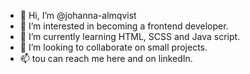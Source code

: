 - 👋 Hi, I’m @johanna-almqvist
- 👀 I’m interested in becoming a frontend developer.
- 🌱 I’m currently learning HTML, SCSS and Java script.
- 💞️ I’m looking to collaborate on small projects.
- 📫 tou can reach me here and on linkedIn.

<!---
johanna-almqvist/johanna-almqvist is a ✨ special ✨ repository because its `README.md` (this file) appears on your GitHub profile.
You can click the Preview link to take a look at your changes.
--->
